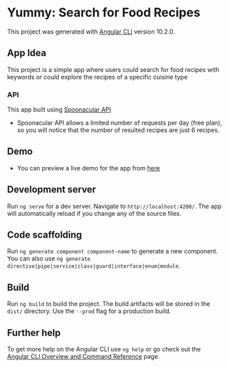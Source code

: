 # Yummy: Search for Food Recipes 

This project was generated with [Angular CLI](https://github.com/angular/angular-cli) version 10.2.0.
## App Idea
This project is a simple app where users could search for food recipes with keywords or could explore the recipes of a specific cuisine type

### API
This app built using [Spoonacular API](https://spoonacular.com/food-api/)
- Spoonacular API allows a limited number of requests per day (free plan), so you will notice that the number of resulted recipes are just 6 recipes. 

## Demo
- You can preview a live demo for the app from [here](https://yummy-food-recipes.netlify.app/)
## Development server

Run `ng serve` for a dev server. Navigate to `http://localhost:4200/`. The app will automatically reload if you change any of the source files.

## Code scaffolding

Run `ng generate component component-name` to generate a new component. You can also use `ng generate directive|pipe|service|class|guard|interface|enum|module`.

## Build

Run `ng build` to build the project. The build artifacts will be stored in the `dist/` directory. Use the `--prod` flag for a production build.

## Further help

To get more help on the Angular CLI use `ng help` or go check out the [Angular CLI Overview and Command Reference](https://angular.io/cli) page.
